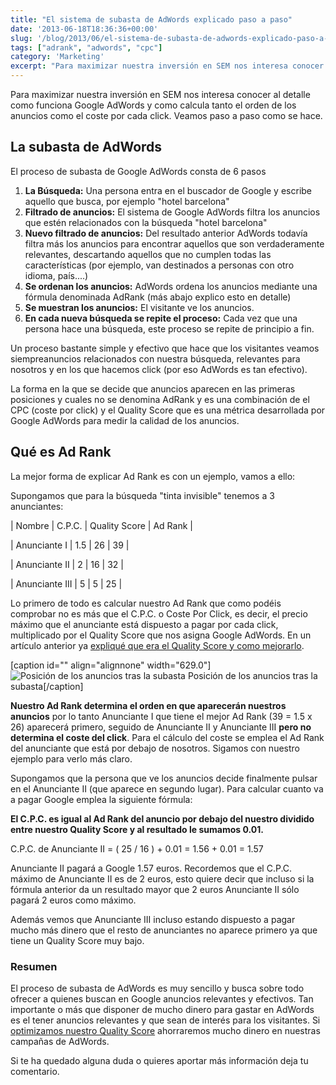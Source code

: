 ```yaml
---
title: "El sistema de subasta de AdWords explicado paso a paso"
date: '2013-06-18T18:36:36+00:00'
slug: '/blog/2013/06/el-sistema-de-subasta-de-adwords-explicado-paso-a-paso'
tags: ["adrank", "adwords", "cpc"]
category: 'Marketing'
excerpt: "Para maximizar nuestra inversión en SEM nos interesa conocer al detalle como funciona Google AdWords y como calcula tanto el orden de los anuncios como el coste por cada click. Veamos paso a paso como se hace. "
---
```

Para maximizar nuestra inversión en SEM nos interesa conocer al detalle como funciona Google AdWords y como calcula tanto el orden de los anuncios como el coste por cada click. Veamos paso a paso como se hace. 

## La subasta de AdWords

El proceso de subasta de Google AdWords consta de 6 pasos

1. **La Búsqueda:** Una persona entra en el buscador de Google y escribe aquello que busca, por ejemplo "hotel barcelona"
2. **Filtrado de anuncios:** El sistema de Google AdWords filtra los anuncios que estén relacionados con la búsqueda "hotel barcelona"
3. **Nuevo filtrado de anuncios:** Del resultado anterior AdWords todavía filtra más los anuncios para encontrar aquellos que son verdaderamente relevantes, descartando aquellos que no cumplen todas las características (por ejemplo, van destinados a personas con otro idioma, país....)
4. **Se ordenan los anuncios:** AdWords ordena los anuncios mediante una fórmula denominada AdRank (más abajo explico esto en detalle)
5. **Se muestran los anuncios:** El visitante ve los anuncios.
6. **En cada nueva búsqueda se repite el proceso:** Cada vez que una persona hace una búsqueda, este proceso se repite de principio a fin.

Un proceso bastante simple y efectivo que hace que los visitantes veamos siempreanuncios relacionados con nuestra búsqueda, relevantes para nosotros y en los que hacemos click (por eso AdWords es tan efectivo).

La forma en la que se decide que anuncios aparecen en las primeras posiciones y cuales no se denomina AdRank y es una combinación de el CPC (coste por click) y el Quality Score que es una métrica desarrollada por Google AdWords para medir la calidad de los anuncios.

## Qué es Ad Rank

La mejor forma de explicar Ad Rank es con un ejemplo, vamos a ello:

Supongamos que para la búsqueda "tinta invisible" tenemos a 3 anunciantes:

| Nombre | C.P.C. | Quality Score | Ad Rank |

| Anunciante I | 1.5 | 26 | 39 |

| Anunciante II | 2 | 16 | 32 |

| Anunciante III | 5 | 5 | 25 |

Lo primero de todo es calcular nuestro Ad Rank que como podéis comprobar no es más que el C.P.C. o Coste Por Click, es decir, el precio máximo que el anunciante está dispuesto a pagar por cada click, multiplicado por el Quality Score que nos asigna Google AdWords. En un artículo anterior ya [expliqué que era el Quality Score y como mejorarlo](http://www.alvareznavarro.es/blog//2011/09/como-mejorar-el-nivel-de-calidad-en-tus-campanas-de-google-adwords).

 [caption id="" align="alignnone" width="629.0"] ![Posición de los anuncios tras la subasta](http://static1.squarespace.com/static/5303797ae4b0c6ad9e43f072/5303ce80e4b0400995a883d6/5303cf53e4b0400995a88c76/1392758843299/Screen-Shot-2013-06-18-at-8.43.26-PM-629x650.png.26-PM-629x650.png?format=original) Posición de los anuncios tras la subasta[/caption] 

**Nuestro Ad Rank determina el orden en que aparecerán nuestros anuncios** por lo tanto Anunciante I que tiene el mejor Ad Rank (39 = 1.5 x 26) aparecerá primero, seguido de Anunciante II y Anunciante III **pero no determina el coste del click**. Para el cálculo del coste se emplea el Ad Rank del anunciante que está por debajo de nosotros. Sigamos con nuestro ejemplo para verlo más claro.

Supongamos que la persona que ve los anuncios decide finalmente pulsar en el Anunciante II (que aparece en segundo lugar). Para calcular cuanto va a pagar Google emplea la siguiente fórmula:

**El C.P.C. es igual al Ad Rank del anuncio por debajo del nuestro dividido entre nuestro Quality Score y al resultado le sumamos 0.01.**

C.P.C. de Anunciante II = ( 25 / 16 ) + 0.01  = 1.56 + 0.01 = 1.57

Anunciante II pagará a Google 1.57 euros. Recordemos que el C.P.C. máximo de Anunciante II es de 2 euros, esto quiere decir que incluso si la fórmula anterior da un resultado mayor que 2 euros Anunciante II sólo pagará 2 euros como máximo.

Además vemos que Anunciante III incluso estando dispuesto a pagar mucho más dinero que el resto de anunciantes no aparece primero ya que tiene un Quality Score muy bajo.

### Resumen

El proceso de subasta de AdWords es muy sencillo y busca sobre todo ofrecer a quienes buscan en Google anuncios relevantes y efectivos. Tan importante o más que disponer de mucho dinero para gastar en AdWords es el tener anuncios relevantes y que sean de interés para los visitantes. Si [optimizamos nuestro Quality Score](http://www.alvareznavarro.es/blog/2011/09/como-mejorar-el-nivel-de-calidad-en-tus-campanas-de-google-adwords) ahorraremos mucho dinero en nuestras campañas de AdWords.

Si te ha quedado alguna duda o quieres aportar más información deja tu comentario.

